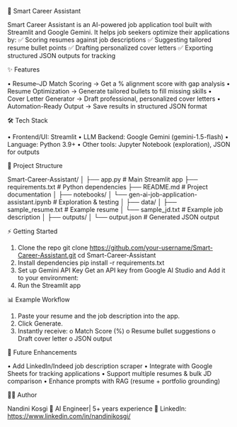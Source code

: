 🚀 Smart Career Assistant

Smart Career Assistant is an AI-powered job application tool built with Streamlit and Google Gemini.
It helps job seekers optimize their applications by:
✅ Scoring resumes against job descriptions
✅ Suggesting tailored resume bullet points
✅ Drafting personalized cover letters
✅ Exporting structured JSON outputs for tracking





✨ Features

•	Resume–JD Match Scoring → Get a % alignment score with gap analysis
•	Resume Optimization → Generate tailored bullets to fill missing skills
•	Cover Letter Generator → Draft professional, personalized cover letters
•	Automation-Ready Output → Save results in structured JSON format





🛠️ Tech Stack

•	Frontend/UI: Streamlit
•	LLM Backend: Google Gemini (gemini-1.5-flash)
•	Language: Python 3.9+
•	Other tools: Jupyter Notebook (exploration), JSON for outputs





📂 Project Structure


Smart-Career-Assistant/
│
├── app.py                       # Main Streamlit app
├── requirements.txt             # Python dependencies
├── README.md                    # Project documentation
│
├── notebooks/
│   └── gen-ai-job-application-assistant.ipynb   # Exploration \& testing
│
├── data/
│   ├── sample\_resume.txt        # Example resume
│   └── sample\_jd.txt            # Example job description
│
├── outputs/
│   └── output.json              # Generated JSON output



⚡ Getting Started

1. Clone the repo
   git clone https://github.com/your-username/Smart-Career-Assistant.git
   cd Smart-Career-Assistant
2. Install dependencies
   pip install -r requirements.txt
3. Set up Gemini API Key
   Get an API key from Google AI Studio and Add it to your environment:
4. Run the Streamlit app



📊 Example Workflow

1. Paste your resume and the job description into the app.
2. Click Generate.
3. Instantly receive:
   o	Match Score (%)
   o	Resume bullet suggestions
   o	Draft cover letter
   o	JSON output



🎯 Future Enhancements

•	Add LinkedIn/Indeed job description scraper
•	Integrate with Google Sheets for tracking applications
•	Support multiple resumes \& bulk JD comparison
•	Enhance prompts with RAG (resume + portfolio grounding)


👩‍💻 Author

Nandini Kosgi
📌 AI Engineer| 5+ years experience
🔗 LinkedIn: https://www.linkedin.com/in/nandinikosgi/

